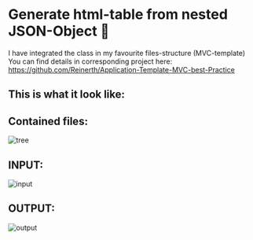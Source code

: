 
# Generate html-table from nested JSON-Object :page_with_curl:

I have integrated the class in my favourite files-structure (MVC-template)
You can find details in corresponding project here:
https://github.com/Reinerth/Application-Template-MVC-best-Practice



## This is what it look like: 
## Contained files:

![tree](https://github.com/Reinerth/JSON2Table/assets/85163640/eab697c5-5140-477c-8670-904582e94554)

## INPUT:

![input](https://github.com/Reinerth/JSON2Table/assets/85163640/0f0da0e9-c814-4d1a-9a41-e681504f941f)



## OUTPUT:
![output](https://github.com/Reinerth/JSON2Table/assets/85163640/c6263cb8-c30b-4e06-96d4-d537839a1627)














#
